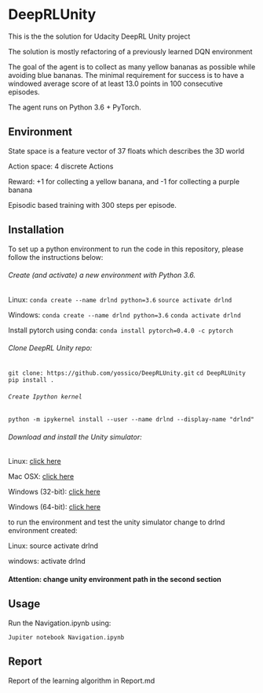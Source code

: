 # DeepRLUnity

This is the the solution for Udacity DeepRL Unity project 

The solution is mostly refactoring of a previously learned DQN environment 

The goal of the agent is to collect as many yellow bananas as possible while avoiding blue bananas. The minimal requirement for success is to have a windowed average score of at least 13.0 points in 100 consecutive episodes.

The agent runs on Python 3.6 + PyTorch. 



## Environment

State space is  a feature vector of 37 floats which describes the 3D world 

Action space: 4 discrete Actions

Reward: +1 for collecting a yellow banana, and -1 for collecting a purple banana

Episodic based training with 300 steps per episode. 



## Installation 

To set up a python environment to run the code in this repository, please follow the instructions below:

###### Create (and activate) a new environment with Python 3.6.

Linux:
`conda create --name drlnd python=3.6`
`source activate drlnd`

Windows:
`conda create --name drlnd python=3.6` 
`conda activate drlnd`

Install pytorch using conda:
`conda install pytorch=0.4.0 -c pytorch`



###### Clone DeepRL Unity repo:

`git clone: https://github.com/yossico/DeepRLUnity.git` 
`cd DeepRLUnity`
`pip install .`



###### `Create Ipython kernel`

`python -m ipykernel install --user --name drlnd --display-name "drlnd"`



###### Download and install the Unity simulator:


Linux: [click here](https://s3-us-west-1.amazonaws.com/udacity-drlnd/P1/Banana/Banana_Linux.zip)

Mac OSX: [click here](https://s3-us-west-1.amazonaws.com/udacity-drlnd/P1/Banana/Banana.app.zip)

Windows (32-bit): [click here](https://s3-us-west-1.amazonaws.com/udacity-drlnd/P1/Banana/Banana_Windows_x86.zip)

Windows (64-bit): [click here](https://s3-us-west-1.amazonaws.com/udacity-drlnd/P1/Banana/Banana_Windows_x86_64.zip)



to run the environment and test the unity simulator change to drlnd environment created:

Linux: source activate drlnd 

windows: activate drlnd



#### Attention: change unity environment path in the second section



## Usage

Run the Navigation.ipynb using:

`Jupiter notebook Navigation.ipynb` 



## Report

Report of the learning algorithm in Report.md
